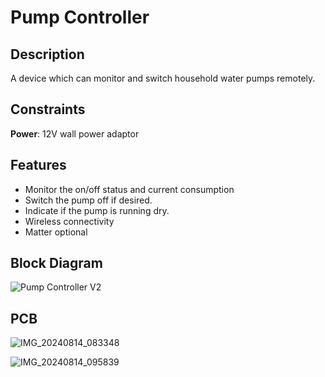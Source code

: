 # Pump Controller

## Description
A device which can monitor and switch household water pumps remotely.
## Constraints
**Power**:  12V wall power adaptor
## Features
- Monitor the on/off status and current consumption
- Switch the pump off if desired.
- Indicate if the pump is running dry. 
- Wireless connectivity
- Matter optional

## Block Diagram


![Pump Controller V2](https://github.com/user-attachments/assets/566a38fd-7ad2-464b-b649-ddd82b9c12e3)

## PCB

![IMG_20240814_083348](https://github.com/user-attachments/assets/8c7c408c-46d3-4534-a420-83196f8c8b86)

![IMG_20240814_095839](https://github.com/user-attachments/assets/00005413-7ff3-46f3-b5fc-fd09ca4764dd)



